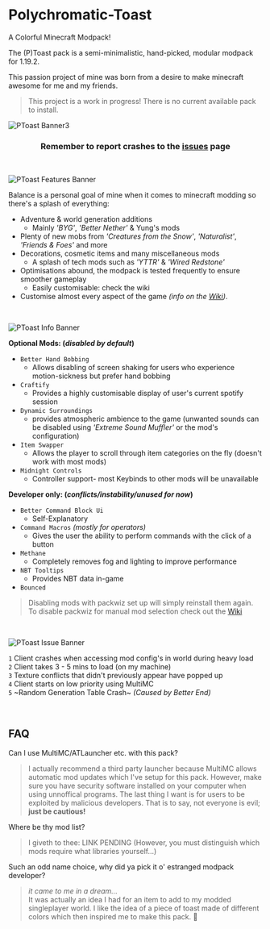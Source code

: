 # Polychromatic-Toast
A Colorful Minecraft Modpack!

The (P)Toast pack is a semi-minimalistic, hand-picked, modular modpack for 1.19.2.

This passion project of mine was born from a desire to make minecraft awesome for me and my friends.  

> This project is a work in progress! There is no current available pack to install.
 
![PToast Banner3](https://user-images.githubusercontent.com/80040305/216677026-d9cbc596-c955-444c-94c1-51197ea0847f.png)  

<h3> <p align="center">
Remember to report crashes to the <a href="https://github.com/MadameElfarran/Polychromatic-Toast/issues">issues</a> page
</p> </h3>
   
<p>&nbsp;</p>
   
![PToast Features Banner](https://user-images.githubusercontent.com/80040305/216776700-bac8ecec-1278-4f20-9273-08ddd1b1ee55.png)

Balance is a personal goal of mine when it comes to minecraft modding so there's a splash of everything:

* Adventure & world generation additions
  * Mainly _'BYG'_, _'Better Nether'_ & Yung's mods
* Plenty of new mobs from _'Creatures from the Snow'_, _'Naturalist'_, _'Friends & Foes'_ and more
* Decorations, cosmetic items and many miscellaneous mods 
  * A splash of tech mods such as  _'YTTR'_ & _'Wired Redstone'_
* Optimisations abound, the modpack is tested frequently to ensure smoother gameplay
  * Easily customisable: check the wiki
* Customise almost every aspect of the game *(info on the [Wiki](https://github.com/MadameElfarran/Polychromatic-Toast/wiki))*.

<p>&nbsp;</p>

![PToast Info Banner](https://user-images.githubusercontent.com/80040305/216774131-2760b24e-2c87-4943-9967-50935c392e7f.png)

**Optional Mods: (*disabled by default*)**
 * `Better Hand Bobbing`  
   * Allows disabling of screen shaking for users who experience motion-sickness but prefer hand bobbing
 * `Craftify`
   * Provides a highly customisable display of user's current spotify session
 * `Dynamic Surroundings`
   * provides atmospheric ambience to the game (unwanted sounds can be disabled using _'Extreme Sound Muffler'_ or the mod's configuration)
 * `Item Swapper`
   * Allows the player to scroll through item categories on the fly (doesn't work with most mods)
 * `Midnight Controls`
   * Controller support- most Keybinds to other mods will be unavailable
 
**Developer only: (*conflicts/instability/unused for now*)**
 * `Better Command Block Ui`
   * Self-Explanatory
 * `Command Macros` *(mostly for operators)*
   * Gives the user the ability to perform commands with the click of a button 
 * `Methane`
   * Completely removes fog and lighting to improve performance
 * `NBT Tooltips`
   * Provides NBT data in-game
 * `Bounced`

> Disabling mods with packwiz set up will simply reinstall them again.  
> To disable packwiz for manual mod selection check out the [Wiki](https://github.com/MadameElfarran/Polychromatic-Toast/wiki)

<p>&nbsp;</p>

![PToast Issue Banner](https://user-images.githubusercontent.com/80040305/216773798-05abad37-99a4-48f7-bc9f-b6670fca0fa3.png)

`1` Client crashes when accessing mod config's in world during heavy load  
`2` Client takes 3 - 5 mins to load (on my machine)  
`3` Texture conflicts that didn't previously appear have popped up  
`4` Client starts on low priority using MultiMC  
`5` ~Random Generation Table Crash~ *(Caused by Better End)*

<p>&nbsp;</p>

## FAQ

Can I use MultiMC/ATLauncher etc. with this pack?

> I actually recommend a third party launcher because MultiMC allows automatic mod updates which I've setup for this pack. However, make sure you have security software installed on your computer when using unnoffical programs. The last thing I want is for users to be exploited by malicious developers. That is to say, not everyone is evil; **just be cautious!**

Where be thy mod list?

> I giveth to thee: LINK PENDING (However, you must distinguish which mods require what libraries yourself...)

Such an odd name choice, why did ya pick it o' estranged modpack developer?

> *it came to me in a dream...*  
It was actually an idea I had for an item to add to my modded singleplayer world. I like the idea of a piece of toast made of different colors which then inspired me to make this pack. 🍞
